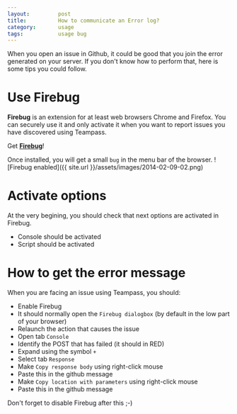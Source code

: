 ```yaml
---
layout:			post
title:  		How to communicate an Error log?
category:		usage
tags:			usage bug
---
```


<div style="message">
When you open an issue in Github, it could be good that you join the error generated on your server. If you don't know how to perform that, here is some tips you could follow.
</div>
<span class="linkmore"></span>

# Use Firebug
<strong>Firebug</strong> is an extension for at least web browsers Chrome and Firefox. You can securely use it and only activate it when you want to report issues you have discovered using Teampass.

Get <b>[Firebug][getfirebug]</b>!

Once installed, you will get a small `bug` in the menu bar of the browser.
![Firebug enabled]({{ site.url }}/assets/images/2014-02-09-02.png)


# Activate options

At the very begining, you should check that next options are activated in Firebug.

* Console should be activated
* Script should be activated
	
# How to get the error message

When you are facing an issue using Teampass, you should:

* Enable Firebug
* It should normally open the `Firebug dialogbox` (by default in the low part of your browser)
* Relaunch the action that causes the issue
* Open tab `Console`
* Identify the POST that has failed (it should in RED)
* Expand using the symbol ` + `
* Select tab `Response`
* Make `Copy response body` using right-click mouse
* Paste this in the github message
* Make `Copy location with parameters` using right-click mouse
* Paste this in the github message


Don't forget to disable Firebug after this ;-)

[getfirebug]: http://getfirebug.com/
